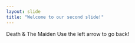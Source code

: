 ```yaml
---
layout: slide
title: "Welcome to our second slide!"
---
```

Death & The Maiden
Use the left arrow to go back!
